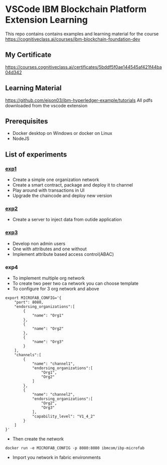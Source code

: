 # VSCode IBM Blockchain Platform Extension Learning
This repo contains contains examples and learning material for the course
https://cognitiveclass.ai/courses/ibm-blockchain-foundation-dev
## My Certificate
https://courses.cognitiveclass.ai/certificates/5bddf5f0ae144545af421f44ba04d342

## Learning Material 
https://github.com/ejson03/ibm-hyperledger-example/tutorials
All pdfs downloaded from the vscode extension

## Prerequisites
- Docker desktop on Windows or docker on Linux
- NodeJS

## List of experiments

### [exp1](https://github.com/ejson03/ibm-hyperledger-example/medical)
- Create a simple one organization network
- Create a smart contract, package and deploy it to channel
- Play around with transactions in UI
- Upgrade the chaincode and deploy new version

### [exp2](https://github.com/ejson03/ibm-hyperledger-example/server)
- Create a server to inject data from outide application

### [exp3](https://github.com/ejson03/ibm-hyperledger-example/carContract)
- Develop non admin users
- One with attributes and one without
- Implement attribute based access control(ABAC)

### exp4
- To implement multiple org network
- To create two peer two ca network you can choose template
- To configure for 3 org network and above 
```
export MICROFAB_CONFIG='{
    "port": 8080,
    "endorsing_organizations":[
        {
            "name": "Org1"
        },
        {
            "name": "Org2"
        },
        {
            "name": "Org3"
        }
    ],
    "channels":[
        {
            "name": "channel1",
            "endorsing_organizations":[
                "Org1",
                "Org2"
            ]
        },
        {
            "name": "channel2",
            "endorsing_organizations":[
                "Org2",
                "Org3"
            ],
            "capability_level": "V1_4_2"
        }
    ]
}'
```
- Then create the network
```
docker run -e MICROFAB_CONFIG -p 8080:8080 ibmcom/ibp-microfab
```
- Import you network in fabric environments








